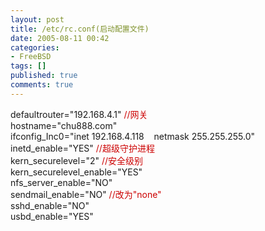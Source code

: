 ```yaml
---
layout: post
title: /etc/rc.conf(启动配置文件)
date: 2005-08-11 00:42
categories:
- FreeBSD
tags: []
published: true
comments: true
---
```

<p><p>defaultrouter=&quot;192.168.4.1&quot; <font color="#cc0000">//网关</font><br />hostname=&quot;chu888.com&quot;<br />ifconfig_Inc0=&quot;inet 192.168.4.118&nbsp;&nbsp;&nbsp; netmask 255.255.255.0&quot;<br />inetd_enable=&quot;YES&quot; <font color="#cc0000">//超级守护进程</font><br />kern_securelevel=&quot;2&quot; <font color="#cc0000">//安全级别<br /></font>kern_securelevel_enable=&quot;YES&quot;<br />nfs_server_enable=&quot;NO&quot;<br />sendmail_enable=&quot;NO&quot; <font color="#cc0000">//改为&quot;none&quot;<br /></font>sshd_enable=&quot;NO&quot;<br />usbd_enable=&quot;YES&quot;</p></p>
